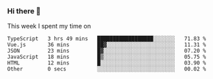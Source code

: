 ### Hi there 👋

<!--
**qiruohan/qiruohan** is a ✨ _special_ ✨ repository because its `README.md` (this file) appears on your GitHub profile.

Here are some ideas to get you started:

- 🔭 I’m currently working on ...
- 🌱 I’m currently learning ...
- 👯 I’m looking to collaborate on ...
- 🤔 I’m looking for help with ...
- 💬 Ask me about ...
- 📫 How to reach me: ...
- 😄 Pronouns: ...
- ⚡ Fun fact: ...
-->

This week I spent my time on 
<!--START_SECTION:waka-->

```text
TypeScript   3 hrs 49 mins   ██████████████████░░░░░░░   71.83 %
Vue.js       36 mins         ██▓░░░░░░░░░░░░░░░░░░░░░░   11.31 %
JSON         23 mins         █▓░░░░░░░░░░░░░░░░░░░░░░░   07.20 %
JavaScript   18 mins         █▒░░░░░░░░░░░░░░░░░░░░░░░   05.75 %
HTML         12 mins         █░░░░░░░░░░░░░░░░░░░░░░░░   03.90 %
Other        0 secs          ░░░░░░░░░░░░░░░░░░░░░░░░░   00.02 %
```

<!--END_SECTION:waka-->
